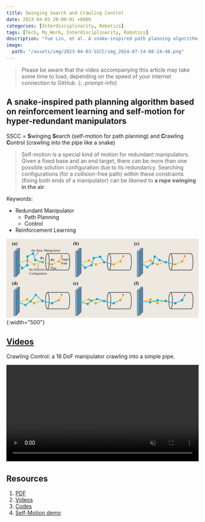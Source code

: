 ```yaml
---
title: Swinging Search and Crawling Control
date: 2023-04-03 20:00:01 +0800
categories: [Interdisciplinarity, Robotics]
tags: [Tech, My_Work, Interdisciplinarity, Robotics]
description: "Yue Lin, et al. A snake-inspired path planning algorithm based on reinforcement learning and self-motion for hyper-redundant manipulators. International Journal of Advanced Robotic Systems 2022."
image:
  path: "/assets/img/2023-04-03-SSCC/img_2024-07-14-08-14-46.png"
---
```


> Please be aware that the video accompanying this article may take some time to load, depending on the speed of your internet connection to GitHub.
{: .prompt-info}

## A snake-inspired path planning algorithm based on reinforcement learning and self-motion for hyper-redundant manipulators
SSCC = **S**winging **S**earch (self-motion for path planning) and **C**rawling **C**ontrol (crawling into the pipe like a snake)
> Self-motion is a special kind of motion for redundant manipulators. Given a fixed base and an end target, there can be more than one possible solution configuration due to its redundancy. Searching configurations (for a collision-free path) within these constraints (fixing both ends of a manipulator) can be likened to **a rope swinging in the air**.

Keywords:
- Redundant Manipulator
  - Path Planning
  - Control
- Reinforcement Learning

![](../../../assets/img/2023-04-03-SSCC/img_2024-07-14-08-14-46.png){:width="500"}

## [Videos](https://github.com/YueLin301/{{site.baseurl}}/tree/main/assets/my_paper/SSCC)

Crawling Control: a 16 DoF manipulator crawling into a simple pipe.

<video controls autoplay muted loop style="width: 100%;" src="{{ site.baseurl }}/assets/my_paper/SSCC/simple_16_2_speedup.mp4"></video>

## Resources
1. [PDF](https://journals.sagepub.com/doi/pdf/10.1177/17298806221110022)
2. [Videos](https://github.com/YueLin301/{{site.baseurl}}/tree/main/assets/my_paper/SSCC)
3. [Codes](https://github.com/YueLin301/Swinging-Search-Crawling-Control)
4. [Self-Motion demo](https://github.com/YueLin301/Swinging-Search-Crawling-Control)

<object data="{{ site.baseurl }}/assets/my_paper/SSCC/SSCC.pdf" type="application/pdf" width="100%" height="1000px">
</object>